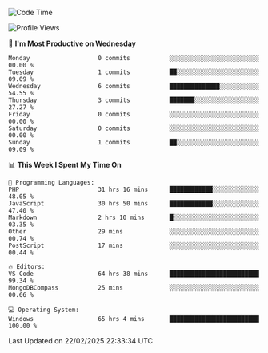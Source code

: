 <!--START_SECTION:waka-->
![Code Time](http://img.shields.io/badge/Code%20Time-4%2C173%20hrs%2030%20mins-blue)

![Profile Views](http://img.shields.io/badge/Profile%20Views-0-blue)

📅 **I'm Most Productive on Wednesday** 

```text
Monday                   0 commits           ░░░░░░░░░░░░░░░░░░░░░░░░░   00.00 % 
Tuesday                  1 commits           ██░░░░░░░░░░░░░░░░░░░░░░░   09.09 % 
Wednesday                6 commits           ██████████████░░░░░░░░░░░   54.55 % 
Thursday                 3 commits           ███████░░░░░░░░░░░░░░░░░░   27.27 % 
Friday                   0 commits           ░░░░░░░░░░░░░░░░░░░░░░░░░   00.00 % 
Saturday                 0 commits           ░░░░░░░░░░░░░░░░░░░░░░░░░   00.00 % 
Sunday                   1 commits           ██░░░░░░░░░░░░░░░░░░░░░░░   09.09 % 
```


📊 **This Week I Spent My Time On** 

```text
💬 Programming Languages: 
PHP                      31 hrs 16 mins      ████████████░░░░░░░░░░░░░   48.05 % 
JavaScript               30 hrs 50 mins      ████████████░░░░░░░░░░░░░   47.40 % 
Markdown                 2 hrs 10 mins       █░░░░░░░░░░░░░░░░░░░░░░░░   03.35 % 
Other                    29 mins             ░░░░░░░░░░░░░░░░░░░░░░░░░   00.74 % 
PostScript               17 mins             ░░░░░░░░░░░░░░░░░░░░░░░░░   00.44 % 

🔥 Editors: 
VS Code                  64 hrs 38 mins      █████████████████████████   99.34 % 
MongoDBCompass           25 mins             ░░░░░░░░░░░░░░░░░░░░░░░░░   00.66 % 

💻 Operating System: 
Windows                  65 hrs 4 mins       █████████████████████████   100.00 % 
```


 Last Updated on 22/02/2025 22:33:34 UTC
<!--END_SECTION:waka-->
